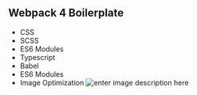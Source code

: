## Webpack 4 Boilerplate

- CSS
- SCSS
- ES6 Modules
- Typescript
- Babel
- ES6 Modules
- Image Optimization
  ![enter image description here](https://raw.githubusercontent.com/webpack/media/master/logo/icon-square-big.png)

